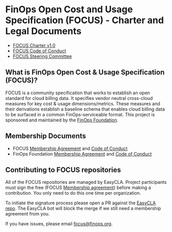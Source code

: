 # FinOps Open Cost and Usage Specification (FOCUS) - Charter and Legal Documents

* [FOCUS Charter v1.0](FOCUS_-_Membership_Agreement_Package_for_use.pdf)
* [FOCUS Code of Conduct](code_of_conduct.md)
* [FOCUS Steering Committee](steering_committee.md)

## What is FinOps Open Cost & Usage Specification (FOCUS)?

FOCUS is a community specification that works to establish an open standard for cloud billing data. It specifies vendor neutral cross-cloud measures for key cost & usage dimensions/metrics. These measures and their derivations establish a baseline schema that enables cloud billing data to be surfaced in a common FinOps-serviceable format. This project is sponsored and maintained by the [FinOps Foundation](https://www.finops.org).

## Membership Documents

* FOCUS [Membership Agreement](FOCUS_-_Membership_Agreement_Package_for_use.pdf) and [Code of Conduct](code_of_conduct.md)
* FinOps Foundation [Membership Agreement](https://cdn.platform.linuxfoundation.org/agreements/finops.pdf) and [Code of Conduct](https://github.com/finopsfoundation/foundation/blob/main/code_of_conduct.md)

## Contributing to FOCUS repositories

All of the FOCUS repositories are managed by EasyCLA. Project participants must sign the free (FOCUS [Membership agreement](FOCUS_-_Membership_Agreement_Package_for_use.pdf)) before making a contribution. You only need to do this one time per organization.

To initiate the signature process please open a PR against the [EasyCLA repo](https://github.com/FinOps-Open-Cost-and-Usage-Spec/EasyCLA). The EasyCLA bot will block the merge if we still need a membership agreement from you.

If you have issues, please email [focus@finops.org](mailto:focus@finops.org).


